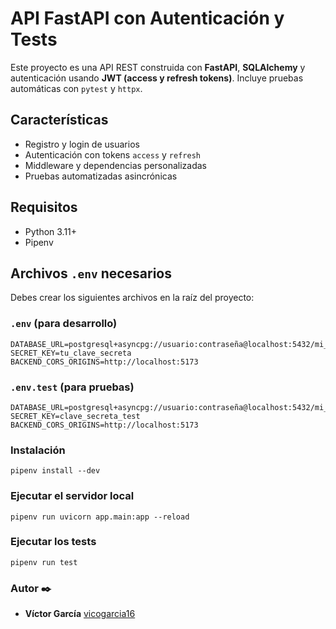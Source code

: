 # API FastAPI con Autenticación y Tests

Este proyecto es una API REST construida con **FastAPI**, **SQLAlchemy** y autenticación usando **JWT (access y refresh tokens)**. Incluye pruebas automáticas con `pytest` y `httpx`.

## Características

- Registro y login de usuarios
- Autenticación con tokens `access` y `refresh`
- Middleware y dependencias personalizadas
- Pruebas automatizadas asincrónicas

## Requisitos

- Python 3.11+
- Pipenv

## Archivos `.env` necesarios

Debes crear los siguientes archivos en la raíz del proyecto:

### `.env` (para desarrollo)
```
DATABASE_URL=postgresql+asyncpg://usuario:contraseña@localhost:5432/mi_base
SECRET_KEY=tu_clave_secreta
BACKEND_CORS_ORIGINS=http://localhost:5173
```
### `.env.test` (para pruebas)
```
DATABASE_URL=postgresql+asyncpg://usuario:contraseña@localhost:5432/mi_base_test
SECRET_KEY=clave_secreta_test
BACKEND_CORS_ORIGINS=http://localhost:5173
```
### Instalación
```
pipenv install --dev
```
### Ejecutar el servidor local
```
pipenv run uvicorn app.main:app --reload
```
### Ejecutar los tests
```
pipenv run test
```
### Autor ✒️
* **Víctor García** [vicogarcia16](https://github.com/vicogarcia16) 